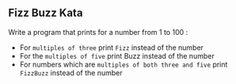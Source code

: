 ## Fizz Buzz Kata
Write a program that prints for a number from 1 to 100 :
* For `multiples of three` print `Fizz` instead of the number
* For the `multiples of five` print Buzz instead of the number
* For numbers which are `multiples of both three and five` print `FizzBuzz` instead of the number